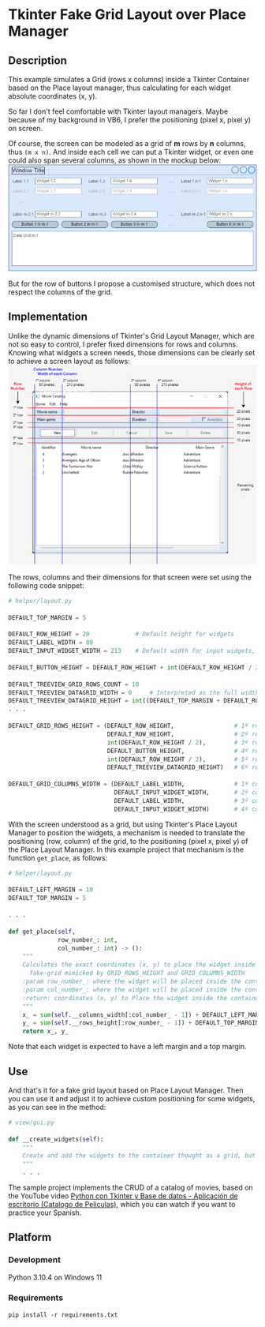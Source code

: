 # Tkinter Fake Grid Layout over Place Manager

## Description 

This example simulates a Grid (rows x columns) inside a Tkinter Container based on the Place layout manager, thus calculating for each widget absolute coordinates (x, y).

So far I don't feel comfortable with Tkinter layout managers. Maybe because of my background in VB6, I prefer the positioning (pixel x, pixel y) on screen. 

Of course, the screen can be modeled as a grid of **m** rows by **n** columns, thus `(m x n)`. And inside each cell we can put a Tkinter widget, or even one could also span several columns, as shown in the mockup below:
![Mockup](/assets/mockup.png "Screen layout as a grid of fixed rows and columns")

But for the row of buttons I propose a customised structure, which does not respect the columns of the grid. 

## Implementation
Unlike the dynamic dimensions of Tkinter's Grid Layout Manager, which are not so easy to control, I prefer fixed dimensions for rows and columns. Knowing what widgets a screen needs, those dimensions can be clearly set to achieve a screen layout as follows:
![Screen](/assets/screen.png "Implemented screen")

The rows, columns and their dimensions for that screen were set using the following code snippet:
````python
# helper/layout.py

DEFAULT_TOP_MARGIN = 5

DEFAULT_ROW_HEIGHT = 20             # Default height for widgets
DEFAULT_LABEL_WIDTH = 80
DEFAULT_INPUT_WIDGET_WIDTH = 213    # Default width for input widgets, like (entry, combobox, ...)

DEFAULT_BUTTON_HEIGHT = DEFAULT_ROW_HEIGHT + int(DEFAULT_ROW_HEIGHT / 2)

DEFAULT_TREEVIEW_GRID_ROWS_COUNT = 10
DEFAULT_TREEVIEW_DATAGRID_WIDTH = 0     # Interpreted as the full width of the container
DEFAULT_TREEVIEW_DATAGRID_HEIGHT = int((DEFAULT_TOP_MARGIN + DEFAULT_ROW_HEIGHT) * DEFAULT_TREEVIEW_GRID_ROWS_COUNT)
. . .

DEFAULT_GRID_ROWS_HEIGHT = (DEFAULT_ROW_HEIGHT,                 # 1º row
                            DEFAULT_ROW_HEIGHT,                 # 2º row
                            int(DEFAULT_ROW_HEIGHT / 2),        # 3º row
                            DEFAULT_BUTTON_HEIGHT,              # 4º row
                            int(DEFAULT_ROW_HEIGHT / 2),        # 5º row
                            DEFAULT_TREEVIEW_DATAGRID_HEIGHT)   # 6º row

DEFAULT_GRID_COLUMNS_WIDTH = (DEFAULT_LABEL_WIDTH,              # 1º column 
                              DEFAULT_INPUT_WIDGET_WIDTH,       # 2º column
                              DEFAULT_LABEL_WIDTH,              # 3º column
                              DEFAULT_INPUT_WIDGET_WIDTH)       # 4º column
````
With the screen understood as a grid, but using Tkinter's Place Layout Manager to position the widgets, a mechanism is needed to translate the positioning (row, column) of the grid, to the positioning (pixel x, pixel y) of the Place Layout Manager. In this example project that mechanism is the function `get_place`, as follows:
````python
# helper/layout.py

DEFAULT_LEFT_MARGIN = 10
DEFAULT_TOP_MARGIN = 5

. . .

def get_place(self,
              row_number_: int,
              col_number_: int) -> ():
    """
    Calculates the exact coordinates (x, y) to place the widget inside the parent container, obtained from a
      fake-grid mimicked by GRID_ROWS_HEIGHT and GRID_COLUMNS_WIDTH
    :param row_number_: where the widget will be placed inside the container
    :param col_number_: where the widget will be placed inside the container
    :return: coordinates (x, y) to Place the widget inside the container
    """
    x_ = sum(self.__columns_width[:col_number_ - 1]) + DEFAULT_LEFT_MARGIN * col_number_
    y_ = sum(self.__rows_height[:row_number_ - 1]) + DEFAULT_TOP_MARGIN * row_number_
    return x_, y_

````
Note that each widget is expected to have a left margin and a top margin.

## Use
And that's it for a fake grid layout based on Place Layout Manager. Then you can use it and adjust it to achieve custom positioning for some widgets, as you can see in the method:
````python
# view/gui.py

def __create_widgets(self):
    """
    Create and add the widgets to the container thought as a grid, but positioning them after translation to Place positioning
    """
    . . .
````

The sample project implements the CRUD of a catalog of movies, based on the YouTube video [Python con Tkinter y Base de datos - Aplicación de escritorio (Catalogo de Peliculas)](https://www.youtube.com/watch?v=7QqDQEZ3FTI&ab_channel=Roelcode), which you can watch if you want to practice your Spanish.

## Platform

### Development 
Python 3.10.4 on Windows 11 

### Requirements
```
pip install -r requirements.txt  
```
